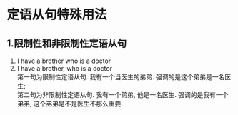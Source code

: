 # 定语从句特殊用法

## 1.限制性和非限制性定语从句
1. I have a brother who is a doctor
2. I have a brother, who is a doctor  
   第一句为限制性定语从句. 我有一个当医生的弟弟. 强调的是这个弟弟是一名医生;  
   第二句为非限制性定语从句. 我有一个弟弟, 他是一名医生. 强调的是我有一个弟弟, 这个弟弟是不是医生不那么重要.